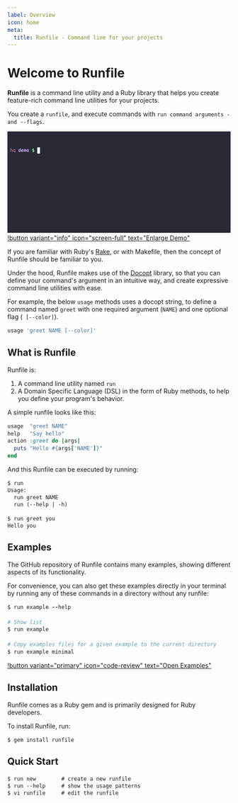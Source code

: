 ```yaml
---
label: Overview
icon: home
meta:
  title: Runfile - Command line for your projects
---
```


# Welcome to Runfile

**Runfile** is a command line utility and a Ruby library that helps you create
feature-rich command line utilities for your projects.

You create a `runfile`, and execute commands with `run command
arguments -and --flags`.

[![Runfile Demo](/assets/cast.gif)](/demo/)
[!button variant="info" icon="screen-full" text="Enlarge Demo"](/demo/)

If you are familiar with Ruby's [Rake][rake], or with Makefile, then the concept
of Runfile should be familiar to you.

Under the hood, Runfile makes use of the [Docopt][docopt] library, so that you
can define your command's argument in an intuitive way, and create expressive
command line utilities with ease.

For example, the below `usage` methods uses a docopt string, to define a command
named `greet` with one required argument (`NAME`) and one optional flag (`
[--color]`).

```ruby
usage 'greet NAME [--color]'
```

## What is Runfile

Runfile is:

1. A command line utility named `run`
2. A Domain Specific Language (DSL) in the form of Ruby methods, to help you
   define your program's behavior.

A simple runfile looks like this:

```ruby
usage  "greet NAME"
help   "Say hello"
action :greet do |args|
  puts "Hello #{args['NAME']}" 
end
```

And this Runfile can be executed by running:

```shell
$ run
Usage:
  run greet NAME
  run (--help | -h)

$ run greet you
Hello you
```

## Examples

The GitHub repository of Runfile contains many examples, showing different
aspects of its functionality.

For convenience, you can also get these examples directly in your terminal by
running any of these commands in a directory without any runfile:

```ruby
$ run example --help

# Show list
$ run example

# Copy examples files for a given example to the current directory
$ run example minimal
```

[!button variant="primary" icon="code-review" text="Open Examples"](https://github.com/DannyBen/runfile/tree/master/examples#readme)


## Installation

Runfile comes as a Ruby gem and is primarily designed for Ruby developers.

To install Runfile, run:

```shell
$ gem install runfile
```

## Quick Start

```shell
$ run new        # create a new runfile
$ run --help     # show the usage patterns
$ vi runfile     # edit the runfile
```



[rake]: https://github.com/ruby/rake
[docopt]: http://docopt.org/

